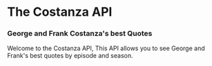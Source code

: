 # The Costanza API 

### George and Frank Costanza's best Quotes

Welcome to the Costanza API, This API allows you to see George and Frank's best quotes by episode and season. 
